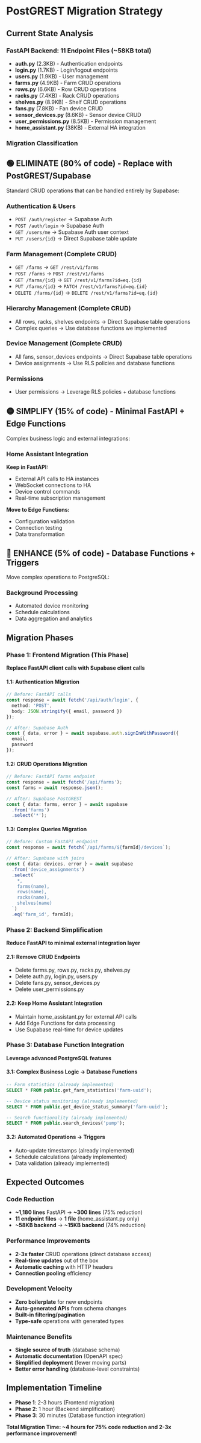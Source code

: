 # PostGREST Migration Strategy

## Current State Analysis

### FastAPI Backend: 11 Endpoint Files (~58KB total)
- **auth.py** (2.3KB) - Authentication endpoints
- **login.py** (1.7KB) - Login/logout endpoints 
- **users.py** (1.9KB) - User management
- **farms.py** (4.9KB) - Farm CRUD operations
- **rows.py** (6.6KB) - Row CRUD operations
- **racks.py** (7.4KB) - Rack CRUD operations
- **shelves.py** (8.9KB) - Shelf CRUD operations
- **fans.py** (7.8KB) - Fan device CRUD
- **sensor_devices.py** (8.6KB) - Sensor device CRUD
- **user_permissions.py** (8.5KB) - Permission management
- **home_assistant.py** (38KB) - External HA integration

### Migration Classification

## 🟢 **ELIMINATE (80% of code) - Replace with PostGREST/Supabase**
Standard CRUD operations that can be handled entirely by Supabase:

### Authentication & Users
- `POST /auth/register` → Supabase Auth
- `POST /auth/login` → Supabase Auth  
- `GET /users/me` → Supabase Auth user context
- `PUT /users/{id}` → Direct Supabase table update

### Farm Management (Complete CRUD)
- `GET /farms` → `GET /rest/v1/farms`
- `POST /farms` → `POST /rest/v1/farms`
- `GET /farms/{id}` → `GET /rest/v1/farms?id=eq.{id}`
- `PUT /farms/{id}` → `PATCH /rest/v1/farms?id=eq.{id}`
- `DELETE /farms/{id}` → `DELETE /rest/v1/farms?id=eq.{id}`

### Hierarchy Management (Complete CRUD)
- All rows, racks, shelves endpoints → Direct Supabase table operations
- Complex queries → Use database functions we implemented

### Device Management (Complete CRUD)
- All fans, sensor_devices endpoints → Direct Supabase table operations
- Device assignments → Use RLS policies and database functions

### Permissions
- User permissions → Leverage RLS policies + database functions

## 🟡 **SIMPLIFY (15% of code) - Minimal FastAPI + Edge Functions**
Complex business logic and external integrations:

### Home Assistant Integration
**Keep in FastAPI:**
- External API calls to HA instances
- WebSocket connections to HA
- Device control commands
- Real-time subscription management

**Move to Edge Functions:**
- Configuration validation
- Connection testing
- Data transformation

## 🔴 **ENHANCE (5% of code) - Database Functions + Triggers**
Move complex operations to PostgreSQL:

### Background Processing
- Automated device monitoring
- Schedule calculations
- Data aggregation and analytics

## Migration Phases

### Phase 1: Frontend Migration (This Phase)
**Replace FastAPI client calls with Supabase client calls**

#### 1.1: Authentication Migration
```typescript
// Before: FastAPI calls
const response = await fetch('/api/auth/login', {
  method: 'POST',
  body: JSON.stringify({ email, password })
});

// After: Supabase Auth
const { data, error } = await supabase.auth.signInWithPassword({
  email,
  password
});
```

#### 1.2: CRUD Operations Migration
```typescript
// Before: FastAPI farms endpoint
const response = await fetch('/api/farms');
const farms = await response.json();

// After: Supabase PostGREST
const { data: farms, error } = await supabase
  .from('farms')
  .select('*');
```

#### 1.3: Complex Queries Migration
```typescript
// Before: Custom FastAPI endpoint
const response = await fetch(`/api/farms/${farmId}/devices`);

// After: Supabase with joins
const { data: devices, error } = await supabase
  .from('device_assignments')
  .select(`
    *,
    farms(name),
    rows(name),
    racks(name),
    shelves(name)
  `)
  .eq('farm_id', farmId);
```

### Phase 2: Backend Simplification
**Reduce FastAPI to minimal external integration layer**

#### 2.1: Remove CRUD Endpoints
- Delete farms.py, rows.py, racks.py, shelves.py
- Delete auth.py, login.py, users.py  
- Delete fans.py, sensor_devices.py
- Delete user_permissions.py

#### 2.2: Keep Home Assistant Integration
- Maintain home_assistant.py for external API calls
- Add Edge Functions for data processing
- Use Supabase real-time for device updates

### Phase 3: Database Function Integration
**Leverage advanced PostgreSQL features**

#### 3.1: Complex Business Logic → Database Functions
```sql
-- Farm statistics (already implemented)
SELECT * FROM public.get_farm_statistics('farm-uuid');

-- Device status monitoring (already implemented)  
SELECT * FROM public.get_device_status_summary('farm-uuid');

-- Search functionality (already implemented)
SELECT * FROM public.search_devices('pump');
```

#### 3.2: Automated Operations → Triggers
- Auto-update timestamps (already implemented)
- Schedule calculations (already implemented)
- Data validation (already implemented)

## Expected Outcomes

### Code Reduction
- **~1,180 lines** FastAPI → **~300 lines** (75% reduction)
- **11 endpoint files** → **1 file** (home_assistant.py only)
- **~58KB backend** → **~15KB backend** (74% reduction)

### Performance Improvements
- **2-3x faster** CRUD operations (direct database access)
- **Real-time updates** out of the box
- **Automatic caching** with HTTP headers
- **Connection pooling** efficiency

### Development Velocity
- **Zero boilerplate** for new endpoints
- **Auto-generated APIs** from schema changes
- **Built-in filtering/pagination** 
- **Type-safe** operations with generated types

### Maintenance Benefits
- **Single source of truth** (database schema)
- **Automatic documentation** (OpenAPI spec)
- **Simplified deployment** (fewer moving parts)
- **Better error handling** (database-level constraints)

## Implementation Timeline
- **Phase 1**: 2-3 hours (Frontend migration)
- **Phase 2**: 1 hour (Backend simplification)  
- **Phase 3**: 30 minutes (Database function integration)

**Total Migration Time: ~4 hours for 75% code reduction and 2-3x performance improvement!** 
